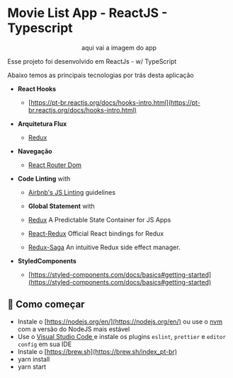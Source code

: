 # Movie List App - ReactJS - Typescript

<p align="center">
 aqui vai a imagem do app
</p>

Esse projeto foi desenvolvido em ReactJs - w/ TypeScript

Abaixo temos as principais tecnologias por trás desta aplicação

- **React Hooks**

  - [https://pt-br.reactjs.org/docs/hooks-intro.html](https://pt-br.reactjs.org/docs/hooks-intro.html)

- **Arquitetura Flux**

  - [Redux](https://redux.js.org/docs/introduction/)

- **Navegação**

  - [React Router Dom](https://reactrouter.com/en/main) 

- **Code Linting** with

  - [Airbnb's JS Linting](https://github.com/airbnb/javascript) guidelines

  - **Global Statement** with

  - [Redux](https://redux.js.org/) A Predictable State Container for JS Apps
  - [React-Redux](https://react-redux.js.org/) Official React bindings for Redux
  - [Redux-Saga](https://redux-saga.js.org/) An intuitive Redux side effect manager.

- **StyledComponents**

  - [https://styled-components.com/docs/basics#getting-started](https://styled-components.com/docs/basics#getting-started)

## 🚀 Como começar

- Instale o [https://nodejs.org/en/](https://nodejs.org/en/) ou use o [nvm](https://github.com/nvm-sh/nvm) com a versão do NodeJS mais estável
- Use o [Visual Studio Code ](https://code.visualstudio.com/) e instale os plugins `eslint`, `prettier` e `editor config` em sua IDE
- Instale o [https://brew.sh](https://brew.sh/index_pt-br)
- yarn install
- yarn start

